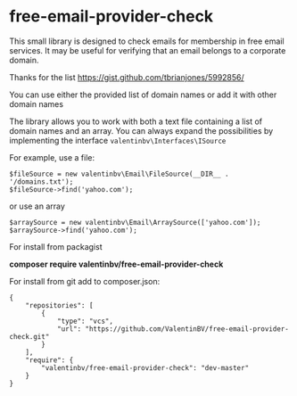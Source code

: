 

# free-email-provider-check
This small library is designed to check emails for membership in free email services. It may be useful for verifying that an email belongs to a corporate domain.

Thanks for the list https://gist.github.com/tbrianjones/5992856/

You can use either the provided list of domain names or add it with other domain names

The library allows you to work with both a text file containing a list of domain names and an array. 
You can always expand the possibilities by implementing the interface `valentinbv\Interfaces\ISource`

For example, use a file:

    $fileSource = new valentinbv\Email\FileSource(__DIR__ . '/domains.txt');
    $fileSource->find('yahoo.com');

or use an array

    $arraySource = new valentinbv\Email\ArraySource(['yahoo.com']);
    $arraySource->find('yahoo.com');
    
For install from packagist

**composer require valentinbv/free-email-provider-check**

For install from git add to composer.json:

    {
        "repositories": [
            {
                "type": "vcs",
                "url": "https://github.com/ValentinBV/free-email-provider-check.git"
            }
        ],
        "require": {
            "valentinbv/free-email-provider-check": "dev-master"
        }
    }
